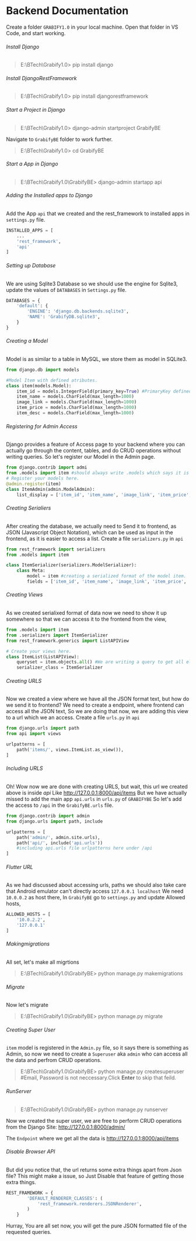 # Backend Documentation

Create a folder `GRABIFY1.0` in your local machine.
Open that folder in VS Code, and start working.

###### Install Django
>E:\BTech\Grabify1.0> pip install django

###### Install DjangoRestFramework
>E:\BTech\Grabify1.0> pip install djangorestframework

###### Start a Project in Django
>E:\BTech\Grabify1.0> django-admin startproject GrabifyBE

Navigate to `GrabifyBE` folder to work further.
>E:\BTech\Grabify1.0> cd GrabifyBE

###### Start a App in Django
>E:\BTech\Grabify1.0\GrabifyBE> django-admin startapp api

###### Adding the Installed apps to Django
Add the App `api` that we created and the rest_framework to installed apps in `settings.py` file.
```python
INSTALLED_APPS = [
	...
    'rest_framework',
    'api'
]
```
###### Setting up Database
We are using Sqlite3 Database so we should use the engine for Sqlite3, update the values of 
 `DATABASES` in `Settings.py` file.
```python
DATABASES = {
    'default': {
        'ENGINE': 'django.db.backends.sqlite3',
        'NAME': 'GrabifyDB.sqlite3',
    }
}
```
###### Creating a Model
Model is as similar to a table in MySQL, we store them as model in SQLite3.
```python
from django.db import models

#Model Item with defined atributes.
class item(models.Model): 
    item_id = models.IntegerField(primary_key=True) #PrimaryKey defined
    item_name = models.CharField(max_length=1000)
    image_link = models.CharField(max_length=1000)
    item_price = models.CharField(max_length=1000)
    item_desc = models.CharField(max_length=1000)
```
###### Registering for Admin Access
Django provides a feature of Access page to your backend where you can actually go through the content, tables, and do CRUD operations without writing queries.
So let's register our Model in the Admin page.
```python
from django.contrib import admi
from .models import item #should always write .models which says it is a file
# Register your models here.
@admin.register(item)
class ItemAdmin(admin.ModelAdmin):
    list_display = ['item_id', 'item_name', 'image_link', 'item_price', 'item_desc']
```
###### Creating Serialiers
After creating the database, we actually need to Send it to frontend, as JSON (Javascript Object Notation), which can be used as input in the frontend, as it is easier to access a list.
Create a file `serializers.py` in `api`
```python 
from rest_framework import serializers
from .models import item

class ItemSerializer(serializers.ModelSerializer):
    class Meta:
        model = item #creating a serialized format of the model item.
        fields = ['item_id', 'item_name', 'image_link', 'item_price', 'item_desc']
```
###### Creating Views
As we created serialixed format of data now we need to show it up somewhere so that we can access it to the frontend from the view,
```python
from .models import item
from .serializers import ItemSerializer
from rest_framework.generics import ListAPIView

# Create your views here.
class ItemList(ListAPIView):
    queryset = item.objects.all() #We are writing a query to get all elements 
    serializer_class = ItemSerializer 
```
###### Creating URLS
Now we created a view where we have all the JSON format text, but how do we send it to frontend?
We need to create a endpoint, where frontend can access all the JSON text, 
So we are doing that now, we are adding this view to a url which we an access.
Create a file `urls.py` in `api`
```python
from django.urls import path
from api import views  

urlpatterns = [
    path('items/', views.ItemList.as_view()),
]
```
###### Including URLS
Oh! Wow now we are done with creating URLS, but wait, this url we created above is inside _api_
Like http://127.0.0.1:8000/api/items
But we have actually missed to add the main app `api.urls` in `urls.py` of `GRABIFYBE`
So let's add the access to `/api` in the `GrabifyBE.urls` file.
```python
from django.contrib import admin
from django.urls import path, include

urlpatterns = [
    path('admin/', admin.site.urls),
    path('api/', include('api.urls')) 
    #including api.urls file urlpatterns here under /api
]
```
###### Flutter URL
As we had discussed about accessing urls, paths we should also take care that Android emulator can't directly access `127.0.0.1 localhost` We need `10.0.0.2` as host there,
In `GrabifyBE` go to `settings.py` and update Allowed hosts,
```python
ALLOWED_HOSTS = [
    '10.0.2.2',
    '127.0.0.1'
]
```

###### Makingmigrations
All set, let's make all migrtions
>E:\BTech\Grabify1.0\GrabifyBE> python manage.py makemigrations

###### Migrate
Now let's migrate 
>E:\BTech\Grabify1.0\GrabifyBE> python manage.py migrate

###### Creating Super User
`item` model is registered in the `Admin.py` file, so it says there is something as Admin, so now we need to create a `Superuser` aka `admin` who can access all the data and perfrom CRUD operations.
>E:\BTech\Grabify1.0\GrabifyBE> python manage.py createsuperuser
>#Email, Password is not neccessary.Click **Enter** to skip that feild.

###### RunServer
>E:\BTech\Grabify1.0\GrabifyBE> python manage.py runserver

Now we created the super user, we are free to perform CRUD operations from the 
Django Site: http://127.0.0.1:8000/admin/

The `Endpoint` where we get all the data is http://127.0.0.1:8000/api/items

###### Disable Browser API
But did you notice that, the url returns some extra things apart from Json file?
This might make a issue, so Just Disable that feature of getting those extra things.
```python
REST_FRAMEWORK = {
        'DEFAULT_RENDERER_CLASSES': (
            'rest_framework.renderers.JSONRenderer',
        )
    }
```
Hurray, You are all set now, you will get the pure JSON formatted file of the requested queries.
